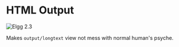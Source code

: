 HTML Output
===========
![Elgg 2.3](https://img.shields.io/badge/Elgg-2.3.x-orange.svg?style=flat-square)

Makes `output/longtext` view not mess with normal human's psyche.